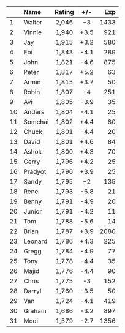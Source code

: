 | |Name|Rating|+/-|Exp|
|-|:---|:----:|:-:|--:|
|1|Walter|2,046|+3|1433|
|2|Vinnie|1,940|+3.5|921|
|3|Jay|1,915|+3.2|580|
|4|Ebi|1,843|-4.1|289|
|5|John|1,821|-4.6|875|
|6|Peter|1,817|+5.2|63|
|7|Armin|1,815|+3.7|50|
|8|Robin|1,807|+4|251|
|9|Avi|1,805|-3.9|35|
|10|Anders|1,804|-4.1|25|
|11|Somchai|1,802|+4.4|80|
|12|Chuck|1,801|-4.4|20|
|13|David|1,801|+4.6|84|
|14|Ashok|1,800|+4.3|70|
|15|Gerry|1,796|+4.2|25|
|16|Pradyot|1,796|+3.9|25|
|17|Sandy|1,795|+2|135|
|18|Rene|1,793|-6.8|21|
|19|Benny|1,791|-4.9|20|
|20|Junior|1,791|-4.2|11|
|21|Tom|1,788|-5.6|14|
|22|Brian|1,787|+3.9|2080|
|23|Leonard|1,786|+4.3|225|
|24|Gregg|1,784|-4.9|77|
|25|Tony|1,778|-4.4|35|
|26|Majid|1,776|-4.4|90|
|27|Chris|1,775|-3|152|
|28|Darryl|1,760|-3.5|50|
|29|Van|1,724|-4.1|419|
|30|Graham|1,686|-3.2|897|
|31|Modi|1,579|-2.7|1356|
